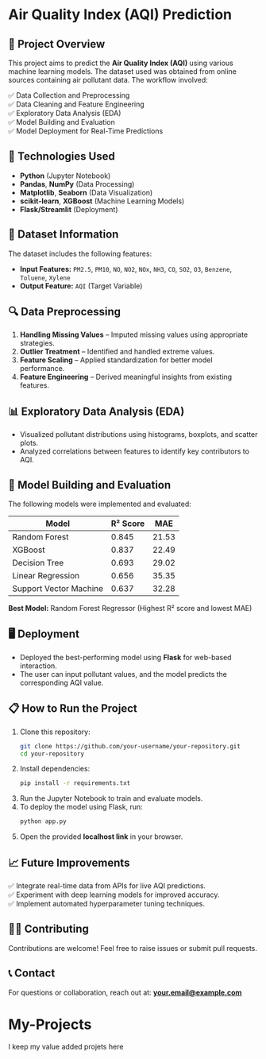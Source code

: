 # Air Quality Index (AQI) Prediction

## 📌 Project Overview
This project aims to predict the **Air Quality Index (AQI)** using various machine learning models. The dataset used was obtained from online sources containing air pollutant data. The workflow involved:

✅ Data Collection and Preprocessing  
✅ Data Cleaning and Feature Engineering  
✅ Exploratory Data Analysis (EDA)  
✅ Model Building and Evaluation  
✅ Model Deployment for Real-Time Predictions  

## 🚀 Technologies Used
- **Python** (Jupyter Notebook)
- **Pandas**, **NumPy** (Data Processing)
- **Matplotlib**, **Seaborn** (Data Visualization)
- **scikit-learn**, **XGBoost** (Machine Learning Models)
- **Flask/Streamlit** (Deployment)

## 📂 Dataset Information
The dataset includes the following features:
- **Input Features:** `PM2.5`, `PM10`, `NO`, `NO2`, `NOx`, `NH3`, `CO`, `SO2`, `O3`, `Benzene`, `Toluene`, `Xylene`
- **Output Feature:** `AQI` (Target Variable)

## 🔍 Data Preprocessing
1. **Handling Missing Values** – Imputed missing values using appropriate strategies.
2. **Outlier Treatment** – Identified and handled extreme values.
3. **Feature Scaling** – Applied standardization for better model performance.
4. **Feature Engineering** – Derived meaningful insights from existing features.

## 📊 Exploratory Data Analysis (EDA)
- Visualized pollutant distributions using histograms, boxplots, and scatter plots.
- Analyzed correlations between features to identify key contributors to AQI.

## 🤖 Model Building and Evaluation
The following models were implemented and evaluated:

| **Model**             | **R² Score** | **MAE**      |
|-----------------------|---------------|----------------|
| Random Forest          | 0.845         | 21.53           |
| XGBoost                | 0.837         | 22.49           |
| Decision Tree          | 0.693         | 29.02           |
| Linear Regression      | 0.656         | 35.35           |
| Support Vector Machine | 0.637         | 32.28           |

**Best Model:** Random Forest Regressor (Highest R² score and lowest MAE)

## 🖥️ Deployment
- Deployed the best-performing model using **Flask** for web-based interaction.
- The user can input pollutant values, and the model predicts the corresponding AQI value.

## 📋 How to Run the Project
1. Clone this repository:
   ```bash
   git clone https://github.com/your-username/your-repository.git
   cd your-repository
   ```
2. Install dependencies:
   ```bash
   pip install -r requirements.txt
   ```
3. Run the Jupyter Notebook to train and evaluate models.
4. To deploy the model using Flask, run:
   ```bash
   python app.py
   ```
5. Open the provided **localhost link** in your browser.

## 📈 Future Improvements
✅ Integrate real-time data from APIs for live AQI predictions.  
✅ Experiment with deep learning models for improved accuracy.  
✅ Implement automated hyperparameter tuning techniques.

## 🧑‍💻 Contributing
Contributions are welcome! Feel free to raise issues or submit pull requests.

## 📞 Contact
For questions or collaboration, reach out at: **your.email@example.com**

# My-Projects
I keep my value added projets here
